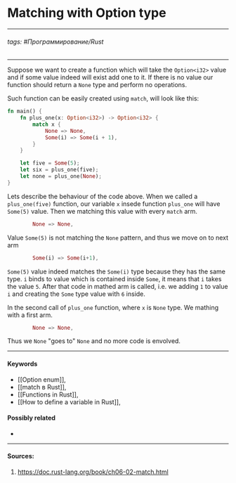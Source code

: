 # Matching with Option type
***
###### tags: #Программирование/Rust  
***
Suppose we want to create a function which will take the `Option<i32>` value and if some value indeed will exist add one to it. If there is no value our function should return a `None` type and perform no operations.

Such function can be easily created using `match`, will look like this:

```rust
fn main() {
    fn plus_one(x: Option<i32>) -> Option<i32> {
        match x {
            None => None,
            Some(i) => Some(i + 1),
        }
    }

    let five = Some(5);
    let six = plus_one(five);
    let none = plus_one(None);
}
```
Lets describe the behaviour of the code above. When we called a `plus_one(five)` function, our variable `x` insede function `plus_one` will have `Some(5)` value. Then we matching this value with every `match` arm.

```rust
		None => None,
```
Value `Some(5)` is not matching the `None` pattern, and thus we move on to next arm

```rust
		Some(i) => Some(i+1),
```
`Some(5)` value indeed matches the `Some(i)` type because they has the same type. `i` binds to value which is contained inside `Some`, it means that `i` takes the value `5`. After that code in mathed arm is called, i.e. we adding `1` to value `i` and creating the `Some` type value with `6` inside.

In the second call of `plus_one` function, where `x` is `None` type. We mathing with a first arm.

```rust
		None => None,
```
Thus we `None` "goes to" `None` and no more code is envolved.
***
#### Keywords
- [[Option enum]],
- [[match в Rust]],
- [[Functions in Rust]],
- [[How to define a variable in Rust]],
#### Possibly related
- 
***
#### Sources:
1. https://doc.rust-lang.org/book/ch06-02-match.html